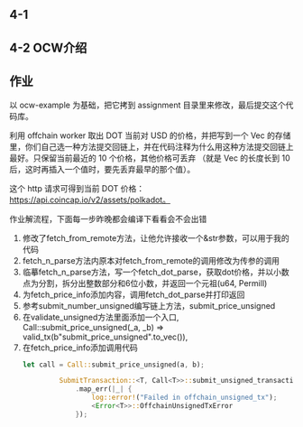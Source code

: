 ## 4-1 


## 4-2 OCW介绍

## 作业

以 ocw-example 为基础，把它拷到 assignment 目录里来修改，最后提交这个代码库。

利用 offchain worker 取出 DOT 当前对 USD 的价格，并把写到一个 Vec 的存储里，你们自己选一种方法提交回链上，并在代码注释为什么用这种方法提交回链上最好。只保留当前最近的 10 个价格，其他价格可丢弃 （就是 Vec 的长度长到 10 后，这时再插入一个值时，要先丢弃最早的那个值）。

这个 http 请求可得到当前 DOT 价格：https://api.coincap.io/v2/assets/polkadot。

作业解流程，下面每一步昨晚都会编译下看看会不会出错

1. 修改了fetch_from_remote方法，让他允许接收一个&str参数，可以用于我的代码
2. fetch_n_parse方法内原本对fetch_from_remote的调用修改为传参的调用
3. 临摹fetch_n_parse方法，写一个fetch_dot_parse，获取dot价格，并以小数点为分割，拆分出整数部分和6位小数，并返回一个元祖(u64, Permill)
4. 为fetch_price_info添加内容，调用fetch_dot_parse并打印返回
5. 参考submit_number_unsigned编写链上方法，submit_price_unsigned
6. 在validate_unsigned方法里面添加一个入口, Call::submit_price_unsigned(_a, _b) => valid_tx(b"submit_price_unsigned".to_vec()),
7. 在fetch_price_info添加调用代码
   ```rust
   let call = Call::submit_price_unsigned(a, b);

			SubmitTransaction::<T, Call<T>>::submit_unsigned_transaction(call.into())
				.map_err(|_| {
					log::error!("Failed in offchain_unsigned_tx");
					<Error<T>>::OffchainUnsignedTxError
				});
   ```
